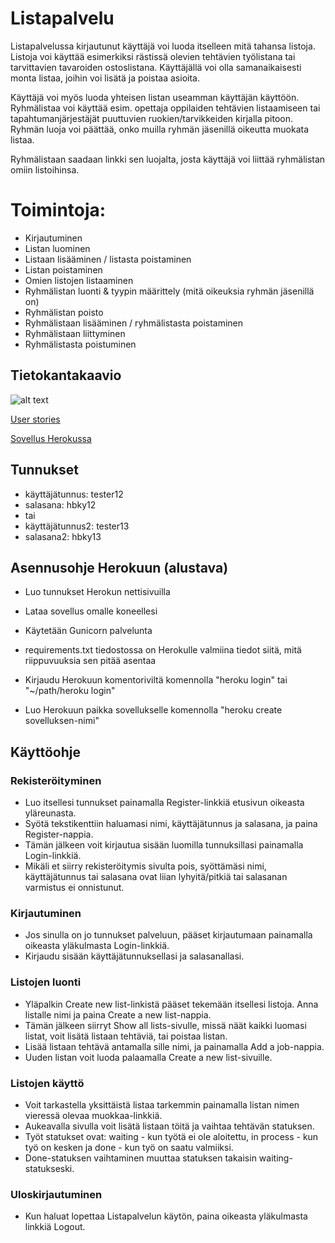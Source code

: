 # Listapalvelu

Listapalvelussa kirjautunut käyttäjä voi luoda itselleen mitä tahansa listoja. Listoja voi käyttää esimerkiksi rästissä olevien tehtävien työlistana tai tarvittavien tavaroiden ostoslistana. Käyttäjällä voi olla samanaikaisesti monta listaa, joihin voi lisätä ja poistaa asioita. 

Käyttäjä voi myös luoda yhteisen listan useamman käyttäjän käyttöön. Ryhmälistaa voi käyttää esim. opettaja oppilaiden tehtävien listaamiseen tai tapahtumanjärjestäjät puuttuvien ruokien/tarvikkeiden kirjalla pitoon. Ryhmän luoja voi päättää, onko muilla ryhmän jäsenillä oikeutta muokata listaa. 

Ryhmälistaan saadaan linkki sen luojalta, josta käyttäjä voi liittää ryhmälistan omiin listoihinsa. 

# Toimintoja:

* Kirjautuminen
* Listan luominen
* Listaan lisääminen / listasta poistaminen
* Listan poistaminen
* Omien listojen listaaminen
* Ryhmälistan luonti & tyypin määrittely (mitä oikeuksia ryhmän jäsenillä on)
* Ryhmälistan poisto 
* Ryhmälistaan lisääminen / ryhmälistasta poistaminen
* Ryhmälistaan liittyminen
* Ryhmälistasta poistuminen


## Tietokantakaavio
![alt text](https://yuml.me/436b44e8.png "Tietokantakaavio")

[User stories](https://github.com/inkeriV/Listapalvelu/blob/master/documentation/user-story.md)

[Sovellus Herokussa](https://lista-palvelu-iv.herokuapp.com)

## Tunnukset
* käyttäjätunnus: tester12
* salasana: hbky12
* tai
* käyttäjätunnus2: tester13
* salasana2: hbky13


## Asennusohje Herokuun (alustava)

* Luo tunnukset Herokun nettisivuilla
* Lataa sovellus omalle koneellesi
* Käytetään Gunicorn palvelunta
* requirements.txt tiedostossa on Herokulle valmiina tiedot siitä, mitä riippuvuuksia sen pitää asentaa

* Kirjaudu Herokuun komentoriviltä komennolla "heroku login" tai "~/path/heroku login"
* Luo Herokuun paikka sovellukselle komennolla "heroku create sovelluksen-nimi"

## Käyttöohje

### Rekisteröityminen
* Luo itsellesi tunnukset painamalla Register-linkkiä etusivun oikeasta yläreunasta. 
* Syötä tekstikenttiin haluamasi nimi, käyttäjätunnus ja salasana, ja paina Register-nappia.
* Tämän jälkeen voit kirjautua sisään luomilla tunnuksillasi painamalla Login-linkkiä.
* Mikäli et siirry rekisteröitymis sivulta pois, syöttämäsi nimi, käyttäjätunnus tai salasana ovat liian lyhyitä/pitkiä tai salasanan varmistus ei onnistunut.

### Kirjautuminen
* Jos sinulla on jo tunnukset palveluun, pääset kirjautumaan painamalla oikeasta yläkulmasta Login-linkkiä.
* Kirjaudu sisään käyttäjätunnuksellasi ja salasanallasi.

### Listojen luonti
* Yläpalkin Create new list-linkistä pääset tekemään itsellesi listoja. Anna listalle nimi ja paina Create a new list-nappia.
* Tämän jälkeen siirryt Show all lists-sivulle, missä näät kaikki luomasi listat, voit lisätä listaan tehtäviä, tai poistaa listan.
* Lisää listaan tehtävä antamalla sille nimi, ja painamalla Add a job-nappia.
* Uuden listan voit luoda palaamalla Create a new list-sivuille. 

### Listojen käyttö
* Voit tarkastella yksittäistä listaa tarkemmin painamalla listan nimen vieressä olevaa muokkaa-linkkiä.
* Aukeavalla sivulla voit lisätä listaan töitä ja vaihtaa tehtävän statuksen.
* Työt statukset ovat: waiting - kun työtä ei ole aloitettu, in process - kun työ on kesken ja done - kun työ on saatu valmiiksi.
* Done-statuksen vaihtaminen muuttaa statuksen takaisin waiting-statukseski.

### Uloskirjautuminen
* Kun haluat lopettaa Listapalvelun käytön, paina oikeasta yläkulmasta linkkiä Logout. 
